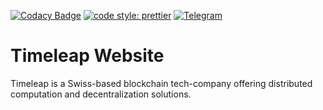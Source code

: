 [![Codacy Badge](https://app.codacy.com/project/badge/Grade/b5377f36e9444d79aa57a8c458338a4e)](https://www.codacy.com/gh/kenshi-token/www/dashboard?utm_source=github.com&utm_medium=referral&utm_content=kenshi-token/www&utm_campaign=Badge_Grade)
[![code style: prettier](https://img.shields.io/badge/code_style-prettier-ff69b4.svg)](https://github.com/prettier/prettier)
[![Telegram](https://img.shields.io/badge/telegram-chat-blue)](https://t.me/KenshiTech)

# Timeleap Website

Timeleap is a Swiss-based blockchain tech-company offering distributed computation and decentralization solutions.
